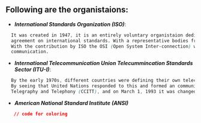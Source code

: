 ## Following are the organistaions:

* ***International Standards Organization (ISO)***:
```css
  It was created in 1947, it is an entirely voluntary organistaion dedicated to worldwide
  agreement on international standards. With a representative bodies from different countries.
  With the contribution by ISO the OSI (Open System Inter-connection) was created for network
  communication.
```
* ***International Telecommunication Union Telecummincation Standards Sector (ITU-I)***:
```css
  By the early 1970s, different countries were defining their own telecommunication standards.
  By seeing that United Nations responded to this and formed an community, Consultive Committee
  Telegraphy and Telephony (CCITT), and on March 1, 1993 it was changed to (ITU-I).
```
* ***American National Standard Institute (ANSI)***
```css
   // code for coloring
```
